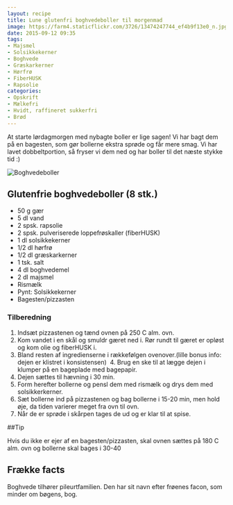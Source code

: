 ```yaml
---
layout: recipe
title: Lune glutenfri boghvedeboller til morgenmad
image: https://farm4.staticflickr.com/3726/13474247744_ef4b9f13e0_n.jpg
date: 2015-09-12 09:35
tags:
- Majsmel
- Solsikkekerner
- Boghvede
- Græskarkerner
- Hørfrø
- FiberHUSK
- Rapsolie
categories:
- Opskrift
- Mælkefri
- Hvidt, raffineret sukkerfri
- Brød
---
```


At starte lørdagmorgen med nybagte boller er lige sagen! Vi har bagt dem på en bagesten, som gør bollerne ekstra sprøde og får mere smag. Vi har lavet dobbeltportion, så fryser vi dem ned og har boller til det næste stykke tid :)


![Boghvedeboller](https://farm4.staticflickr.com/3726/13474247744_8bd654b4a0_o.png)

## Glutenfrie boghvedeboller (8 stk.)
- 50 g gær
- 5 dl vand
- 2 spsk. rapsolie
- 2 spsk. pulveriserede loppefrøskaller (fiberHUSK)
- 1 dl solsikkekerner
- 1/2 dl hørfrø
- 1/2 dl græskarkerner
- 1 tsk. salt
- 4 dl boghvedemel
- 2 dl majsmel
- Rismælk
- Pynt: Solsikkekerner
- Bagesten/pizzasten

### Tilberedning

1. Indsæt pizzastenen og tænd ovnen på 250 C alm. ovn.
2. Kom vandet i en skål og smuldr gæret ned i. Rør rundt til gæret er opløst og
   kom olie og fiberHUSK i.
3. Bland resten af ingredienserne i rækkefølgen ovenover.(lille bonus info:
   dejen er klistret i konsistensen) 
4. Brug en ske til at lægge dejen i klumper på en bageplade med bagepapir.
5. Dejen sættes til hævning i 30 min. 
6. Form herefter bollerne og pensl dem med rismælk og drys dem med solsikkerkerner.
7. Sæt bollerne ind på pizzastenen og bag bollerne i 15-20 min, men hold øje, da tiden varierer meget fra ovn til ovn.
8. Når de er sprøde i skårpen tages de ud og er klar til at spise.


##Tip

Hvis du ikke er ejer af en bagesten/pizzasten, skal ovnen sættes på 180 C alm. ovn og bollerne skal bages i 30-40



## Frække facts
Boghvede tilhører pileurtfamilien. Den har sit navn efter frøenes facon, som
minder om bøgens, bog.

